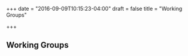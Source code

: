 +++
date = "2016-09-09T10:15:23-04:00"
draft = false
title = "Working Groups"

+++

## Working Groups

